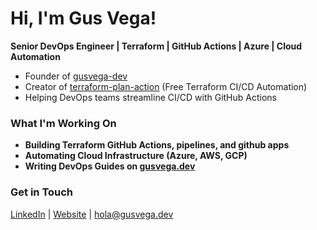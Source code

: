 <!--
**gusvega/gusvega** is a ✨ _special_ ✨ repository because its `README.md` (this file) appears on your GitHub profile.

Here are some ideas to get you started:

- 🔭 I’m currently working on ...
- 🌱 I’m currently learning ...
- 👯 I’m looking to collaborate on ...
- 🤔 I’m looking for help with ...
- 💬 Ask me about ...
- 📫 How to reach me: ...
- 😄 Pronouns: ...
- ⚡ Fun fact: ...
-->

# Hi, I'm Gus Vega!  
**Senior DevOps Engineer | Terraform | GitHub Actions | Azure | Cloud Automation**

-  Founder of [gusvega-dev](https://github.com/gusvega-dev)  
-  Creator of [terraform-plan-action](https://github.com/gusvega-dev/terraform-plan-action) (Free Terraform CI/CD Automation)  
-  Helping DevOps teams streamline CI/CD with GitHub Actions  

### What I'm Working On
- **Building Terraform GitHub Actions, pipelines, and github apps**
- **Automating Cloud Infrastructure (Azure, AWS, GCP)**
- **Writing DevOps Guides on [gusvega.dev](https://gusvega.dev)**  

### Get in Touch
[LinkedIn](https://www.linkedin.com/in/gusvega/) | [Website](https://gusvega.dev) | hola@gusvega.dev

